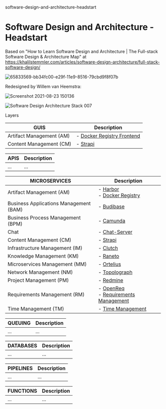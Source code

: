 software-design-and-architecture-headstart
# Software Design and Architecture - Headstart

Based on "How to Learn Software Design and Architecture | The Full-stack Software Design & Architecture Map" at https://khalilstemmler.com/articles/software-design-architecture/full-stack-software-design/


![65833569-bb34fc00-e29f-11e9-8516-79cbd9f8f07b](https://user-images.githubusercontent.com/12828104/130451222-5966ad39-0cb0-40ce-af1f-678be940c449.png)

Redesigned by Willem van Heemstra:

![Screenshot 2021-08-23 150136](https://user-images.githubusercontent.com/12828104/130453087-c0f3c352-fe86-4286-a7b5-62bfd7345982.png)

![Software Design   Architecture Stack 007](https://user-images.githubusercontent.com/1499433/180652345-d10dacd4-31d1-40aa-b2a5-5ce79be9529b.png)

Layers

| GUIS  | Description |
| ------------- | ------------- |
| Artifact Management (AM) | - [Docker Registry Frontend]([https://github.com/vanHeemstraSystems/strapi-head-of-cms-headstart](https://hub.docker.com/r/konradkleine/docker-registry-frontend/)) |
| Content Management (CM) | - [Strapi](https://github.com/vanHeemstraSystems/strapi-head-of-cms-headstart) |

| APIS  | Description |
| ------------- | ------------- |
| ...  | ...  |

| MICROSERVICES  | Description |
| ------------- | ------------- |
| Artifact Management (AM) | - [Harbor](https://github.com/vanHeemstraSystems/harbor-headstart) <br> - [Docker Registry](https://docs.docker.com/registry/) |
| Business Applications Management (BAM) | - [Budibase](https://github.com/vanHeemstraSystems/budibase-headstart) |
| Business Process Management (BPM) | - [Camunda](https://github.com/vanHeemstraSystems/camunda-headstart) |
| Chat | - [Chat-Server](https://github.com/vanHeemstraSystems/exo-chat-headstart) |
| Content Management (CM) | - [Strapi](https://github.com/vanHeemstraSystems/strapi-headless-cms-headstart) |
| Infrastructure Management (IM) | - [Clutch](https://github.com/vanHeemstraSystems/clutch-headstart) |
| Knowledge Management (KM) | - [Raneto](https://github.com/vanHeemstraSystems/raneto-headstart) |
| Microservices Management (MM) | - [Ortelius](https://github.com/vanHeemstraSystems/ortelius-headstart) |
| Network Management (NM) | - [Topolograph](https://github.com/vanHeemstraSystems/topolograph-headstart) |
| Project Management (PM) | - [Redmine](https://github.com/vanHeemstraSystems/redmine-headstart)  |
| Requirements Management (RM) | - [OpenReq](https://github.com/vanHeemstraSystems/openreq-headstart) <br> - [Requirements Management](https://github.com/vanHeemstraSystems/requirements-management) |
| Time Management (TM) | - [Time Management](https://github.com/vanHeemstraSystems/time-management) |


| QUEUING  | Description |
| ------------- | ------------- |
| ...  | ...  |

| DATABASES  | Description |
| ------------- | ------------- |
| ...  | ...  |

| PIPELINES  | Description |
| ------------- | ------------- |
| ...  | ...  |

| FUNCTIONS  | Description |
| ------------- | ------------- |
| ...  | ...  |
